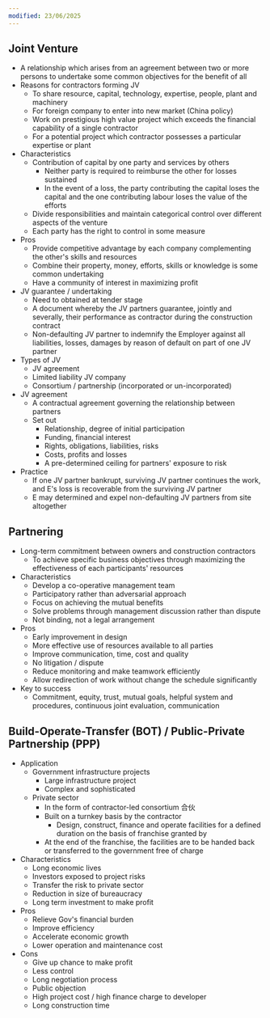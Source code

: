 ```yaml
---
modified: 23/06/2025
---
```

## Joint Venture

- A relationship which arises from an agreement between two or more persons to undertake some common objectives for the benefit of all
- Reasons for contractors forming JV
	- To share resource, capital, technology, expertise, people, plant and machinery
	- For foreign company to enter into new market (China policy)
	- Work on prestigious high value project which exceeds the financial capability of a single contractor
	- For a potential project which contractor possesses a particular expertise or plant
- Characteristics
	- Contribution of capital by one party and services by others
		- Neither party is required to reimburse the other for losses sustained
		- In the event of a loss, the party contributing the capital loses the capital and the one contributing labour loses the value of the efforts
	- Divide responsibilities and maintain categorical control over different aspects of the venture
	- Each party has the right to control in some measure
- Pros
	- Provide competitive advantage by each company complementing the other's skills and resources
	- Combine their property, money, efforts, skills or knowledge is some common undertaking
	- Have a community of interest in maximizing profit
- JV guarantee / undertaking
	- Need to obtained at tender stage
	- A document whereby the JV partners guarantee, jointly and severally, their performance as contractor during the construction contract
	- Non-defaulting JV partner to indemnify the Employer against all liabilities, losses, damages by reason of default on part of one JV partner
- Types of JV
	- JV agreement
	- Limited liability JV company
	- Consortium / partnership (incorporated or un-incorporated)
- JV agreement
	- A contractual agreement governing the relationship between partners
	- Set out
		- Relationship, degree of initial participation
		- Funding, financial interest
		- Rights, obligations, liabilities, risks
		- Costs, profits and losses
		- A pre-determined ceiling for partners' exposure to risk
- Practice
	- If one JV partner bankrupt, surviving JV partner continues the work, and E's loss is recoverable from the surviving JV partner 
	- E may determined and expel non-defaulting JV partners from site altogether

## Partnering

- Long-term commitment between owners and construction contractors
	- To achieve specific business objectives through maximizing the effectiveness of each participants' resources
- Characteristics
	- Develop a co-operative management team
	- Participatory rather than adversarial approach
	- Focus on achieving the mutual benefits
	- Solve problems through management discussion rather than dispute
	- Not binding, not a legal arrangement
- Pros
	- Early improvement in design
	- More effective use of resources available to all parties
	- Improve communication, time, cost and quality
	- No litigation / dispute
	- Reduce monitoring and make teamwork efficiently
	- Allow redirection of work without change the schedule significantly
- Key to success
	- Commitment, equity, trust, mutual goals, helpful system and procedures, continuous joint evaluation, communication

## Build-Operate-Transfer (BOT) / Public-Private Partnership (PPP)

- Application
	- Government infrastructure projects 
		- Large infrastructure project
		- Complex and sophisticated
	- Private sector
		- In the form of contractor-led consortium 合伙
		- Built on a turnkey basis by the contractor
			- Design, construct, finance and operate facilities for a defined duration on the basis of franchise granted by
		- At the end of the franchise, the facilities are to be handed back or transferred to the government free of charge
- Characteristics
	- Long economic lives
	- Investors exposed to project risks
	- Transfer the risk to private sector
	- Reduction in size of bureaucracy
	- Long term investment to make profit
- Pros
	- Relieve Gov's financial burden
	- Improve efficiency
	- Accelerate economic growth
	- Lower operation and maintenance cost
- Cons
	- Give up chance to make profit
	- Less control
	- Long negotiation process
	- Public objection
	- High project cost / high finance charge to developer
	- Long construction time